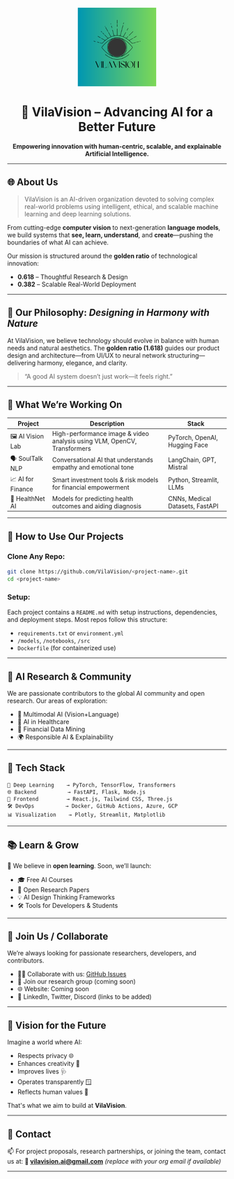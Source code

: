 <!-- VILAVISION README.md -->

<p align="center">
  <img src="assets/VILAVISION.png" alt="VilaVision Logo" width="180" />
</p>

<h1 align="center">🧠 VilaVision – Advancing AI for a Better Future</h1>

<p align="center">
  <strong>Empowering innovation with human-centric, scalable, and explainable Artificial Intelligence.</strong>
</p>

---

## 🌐 About Us

> VilaVision is an AI-driven organization devoted to solving complex real-world problems using intelligent, ethical, and scalable machine learning and deep learning solutions.

From cutting-edge **computer vision** to next-generation **language models**, we build systems that **see, learn, understand**, and **create**—pushing the boundaries of what AI can achieve.

Our mission is structured around the **golden ratio** of technological innovation:
- **0.618** – Thoughtful Research & Design
- **0.382** – Scalable Real-World Deployment

---

## 🧭 Our Philosophy: *Designing in Harmony with Nature*

At VilaVision, we believe technology should evolve in balance with human needs and natural aesthetics. The **golden ratio (1.618)** guides our product design and architecture—from UI/UX to neural network structuring—delivering harmony, elegance, and clarity.

> “A good AI system doesn’t just work—it feels right.”

---

## 🔭 What We’re Working On

| Project                     | Description                                                                 | Stack                            |
|----------------------------|-----------------------------------------------------------------------------|----------------------------------|
| 🖼️ AI Vision Lab            | High-performance image & video analysis using VLM, OpenCV, Transformers     | PyTorch, OpenAI, Hugging Face    |
| 🗣️ SoulTalk NLP             | Conversational AI that understands empathy and emotional tone              | LangChain, GPT, Mistral          |
| 📈 AI for Finance           | Smart investment tools & risk models for financial empowerment              | Python, Streamlit, LLMs          |
| 🧬 HealthNet AI             | Models for predicting health outcomes and aiding diagnosis                  | CNNs, Medical Datasets, FastAPI  |

---

## 🚀 How to Use Our Projects

### Clone Any Repo:
```bash
git clone https://github.com/VilaVision/<project-name>.git
cd <project-name>
````

### Setup:

Each project contains a `README.md` with setup instructions, dependencies, and deployment steps. Most repos follow this structure:

* `requirements.txt` or `environment.yml`
* `/models`, `/notebooks`, `/src`
* `Dockerfile` (for containerized use)

---

## 🧠 AI Research & Community

We are passionate contributors to the global AI community and open research. Our areas of exploration:

* 🌌 Multimodal AI (Vision+Language)
* 🧬 AI in Healthcare
* 💸 Financial Data Mining
* 🌍 Responsible AI & Explainability

---

## 🧱 Tech Stack

```text
🧠 Deep Learning    → PyTorch, TensorFlow, Transformers
🌐 Backend          → FastAPI, Flask, Node.js
🎨 Frontend         → React.js, Tailwind CSS, Three.js
🛠️ DevOps          → Docker, GitHub Actions, Azure, GCP
📊 Visualization    → Plotly, Streamlit, Matplotlib
```

---

## 📚 Learn & Grow

🧾 We believe in **open learning**. Soon, we’ll launch:

* 🎓 Free AI Courses
* 📘 Open Research Papers
* 💡 AI Design Thinking Frameworks
* 🛠️ Tools for Developers & Students

---

## 🤝 Join Us / Collaborate

We’re always looking for passionate researchers, developers, and contributors.

* 👨‍💻 Collaborate with us: [GitHub Issues](https://github.com/VilaVision)
* 🧠 Join our research group (coming soon)
* 🌐 Website: Coming soon
* 💬 LinkedIn, Twitter, Discord (links to be added)

---

## 🌟 Vision for the Future

Imagine a world where AI:

* Respects privacy 🌐
* Enhances creativity 🎨
* Improves lives 🩺
* Operates transparently 🪟
* Reflects human values 🧭

That's what we aim to build at **VilaVision**.

---

## 📩 Contact

📫 For project proposals, research partnerships, or joining the team, contact us at:
**📧 [vilavision.ai@gmail.com](mailto:vilavision.ai@gmail.com)** *(replace with your org email if available)*

---


